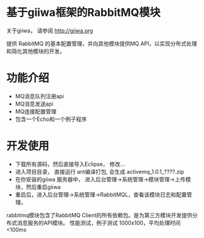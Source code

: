 # 基于giiwa框架的RabbitMQ模块
关于giiwa， 请参阅 http://giiwa.org

提供 RabbitMQ 的基本配置管理，并向其他模块提供MQ API，以实现分布式处理和简化其他模块的开发。
<h1>功能介绍</h1>
<ul>
<li>MQ消息队列注册api</li>
<li>MQ消息发送api</li>
<li>MQ连接配置管理</li>
<li>包含一个Echo和一个例子程序</li>
</ul>

<h1>开发使用</h1>
<ul>
<li>下载所有源码，然后直接导入Eclipse， 修改...</li>
<li>进入项目目录， 直接运行 ant编译打包, 会生成 activemq_1.0.1_????.zip </li>
<li>在你安装的giiwa 服务器中， 进入后台管理->系统管理->模块管理->上传模块，然后重启giiwa</li>
<li>重启后，进入后台管理->系统管理->RabbitMQL，查看该模块日志和配置管理。</li>
</ul>

rabbitmq模块包含了RabbitMQ Client的所有依赖包。是为第三方模块开发提供分布式消息服务的API模块。
性能测试，例子测试 1000x100，平均处理时间<100ms 
